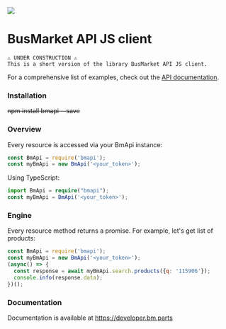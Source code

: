 ![](https://login.bm.parts/static/img/bm_logo_.svg)

# BusMarket API JS client


```
⚠ UNDER CONSTRUCTION ⚠
This is a short version of the library BusMarket API JS client.
```
For a comprehensive list of examples, 
check out the [API documentation](https://developer.bm.parts/).


### Installation

~~npm install bmapi --save~~

### Overview

Every resource is accessed via your BmApi instance:

```js
const BmApi = require('bmapi');
const myBmApi = new BmApi('<your_token>');
```

Using TypeScript:

```typescript
import BmApi = require("bmapi");
const myBmApi = BmApi('<your_token>');
```

### Engine
Every resource method returns a promise.
For example, let's get list of products:

```js
const BmApi = require('bmapi');
const myBmApi = new BmApi('<your_token>');
(async() => {
  const response = await myBmApi.search.products({q: '115906'});
  console.info(response.data);
})();
```

### Documentation

Documentation is available at https://developer.bm.parts
